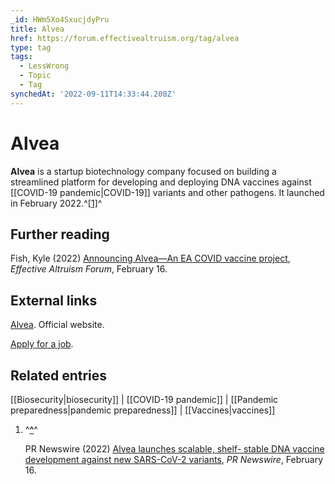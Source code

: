 ```yaml
---
_id: HWm5Xo4SxucjdyPru
title: Alvea
href: https://forum.effectivealtruism.org/tag/alvea
type: tag
tags:
  - LessWrong
  - Topic
  - Tag
synchedAt: '2022-09-11T14:33:44.208Z'
---
```

# Alvea

**Alvea** is a startup biotechnology company focused on building a streamlined platform for developing and deploying DNA vaccines against [[COVID-19 pandemic|COVID-19]] variants and other pathogens. It launched in February 2022.^[\[1\]](#fndqqj8ja1lw8)^

Further reading
---------------

Fish, Kyle (2022) [Announcing Alvea—An EA COVID vaccine project](https://forum.effectivealtruism.org/posts/67awq5ozeYSjsYchk/announcing-alvea-an-ea-covid-vaccine-project), *Effective Altruism Forum*, February 16.

External links
--------------

[Alvea](https://www.alvea.bio/). Official website.

[Apply for a job](https://jobs.lever.co/telis-bio).

Related entries
---------------

[[Biosecurity|biosecurity]] | [[COVID-19 pandemic]] | [[Pandemic preparedness|pandemic preparedness]] | [[Vaccines|vaccines]]

1.  ^**[^](#fnrefdqqj8ja1lw8)**^
    
    PR Newswire (2022) [Alvea launches scalable, shelf- stable DNA vaccine development against new SARS-CoV-2 variants](https://www.prnewswire.com/news-releases/alvea-launches-scalable-shelf--stable-dna-vaccine-development-against-new-sars-cov-2-variants-301483557.html), *PR Newswire*, February 16.